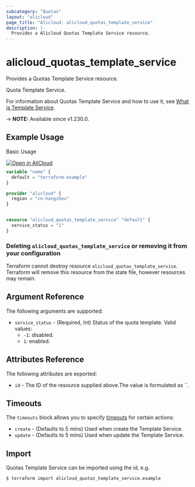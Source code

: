 ```yaml
---
subcategory: "Quotas"
layout: "alicloud"
page_title: "Alicloud: alicloud_quotas_template_service"
description: |-
  Provides a Alicloud Quotas Template Service resource.
---
```


# alicloud_quotas_template_service

Provides a Quotas Template Service resource.

Quota Template Service.

For information about Quotas Template Service and how to use it, see [What is Template Service](https://www.alibabacloud.com/help/en/quota-center/developer-reference/api-quotas-2020-05-10-modifyquotatemplateservicestatus).

-> **NOTE:** Available since v1.230.0.

## Example Usage

Basic Usage

<div style="display: block;margin-bottom: 40px;"><div class="oics-button" style="float: right;position: absolute;margin-bottom: 10px;">
  <a href="https://api.aliyun.com/terraform?resource=alicloud_quotas_template_service&exampleId=2e0ba0ec-4da6-c0bb-2ca3-88940dee1376b5d1ca2c&activeTab=example&spm=docs.r.quotas_template_service.0.2e0ba0ec4d&intl_lang=EN_US" target="_blank">
    <img alt="Open in AliCloud" src="https://img.alicdn.com/imgextra/i1/O1CN01hjjqXv1uYUlY56FyX_!!6000000006049-55-tps-254-36.svg" style="max-height: 44px; max-width: 100%;">
  </a>
</div></div>

```terraform
variable "name" {
  default = "terraform-example"
}

provider "alicloud" {
  region = "cn-hangzhou"
}


resource "alicloud_quotas_template_service" "default" {
  service_status = "1"
}
```

### Deleting `alicloud_quotas_template_service` or removing it from your configuration

Terraform cannot destroy resource `alicloud_quotas_template_service`. Terraform will remove this resource from the state file, however resources may remain.

## Argument Reference

The following arguments are supported:
* `service_status` - (Required, Int) Status of the quota template. Valid values:
  - `-1`: disabled.
  - `1`: enabled.


## Attributes Reference

The following attributes are exported:
* `id` - The ID of the resource supplied above.The value is formulated as ``.

## Timeouts

The `timeouts` block allows you to specify [timeouts](https://developer.hashicorp.com/terraform/language/resources/syntax#operation-timeouts) for certain actions:
* `create` - (Defaults to 5 mins) Used when create the Template Service.
* `update` - (Defaults to 5 mins) Used when update the Template Service.

## Import

Quotas Template Service can be imported using the id, e.g.

```shell
$ terraform import alicloud_quotas_template_service.example 
```